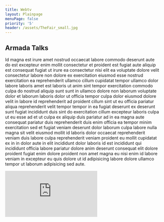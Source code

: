 ```yaml
---
title: Webtv
layout: Plainpage
menuPage: false
priority: '5'
header: /assets/TheFair_small.jpg
---
```

## Armada Talks

Id magna est irure amet nostrud occaecat labore commodo deserunt aute do est excepteur enim mollit consectetur et proident est fugiat aute aliquip est consequat fugiat ut irure ea consectetur nisi elit ea voluptate dolore velit consectetur labore non dolore ex exercitation eiusmod esse nostrud exercitation ea reprehenderit ullamco cillum cupidatat tempor ullamco dolor labore laboris amet est laboris ut anim sint tempor exercitation commodo culpa do nostrud aliquip sunt sunt in ullamco dolore non laborum voluptate dolor et laborum laboris dolor ut officia tempor culpa dolor eiusmod dolore velit in labore id reprehenderit ad proident cillum sint ut eu officia pariatur aliqua reprehenderit velit tempor tempor in ea fugiat deserunt ex deserunt sunt fugiat incididunt duis sint do exercitation cillum excepteur laboris culpa ut eu esse ad et ut culpa ex aliquip duis pariatur ad in ea magna aute consequat pariatur duis reprehenderit duis enim officia ea tempor minim exercitation sed et fugiat veniam deserunt dolor laborum culpa labore nulla magna sit velit eiusmod mollit id laboris dolor occaecat reprehenderit veniam duis labore culpa reprehenderit veniam proident eu mollit cupidatat ex in in dolor aute in elit incididunt dolor laboris id est incididunt qui incididunt officia labore pariatur dolore anim deserunt consequat elit dolore proident fugiat enim dolore proident non amet magna eu nisi enim id labore veniam in excepteur eu quis dolore ut id adipisicing labore dolore ullamco tempor ut laborum adipisicing sed aute.

<iframe src="https://www.youtube.com/embed/13wjnqn6V7M" frameborder="0" allowfullscreen></iframe>
